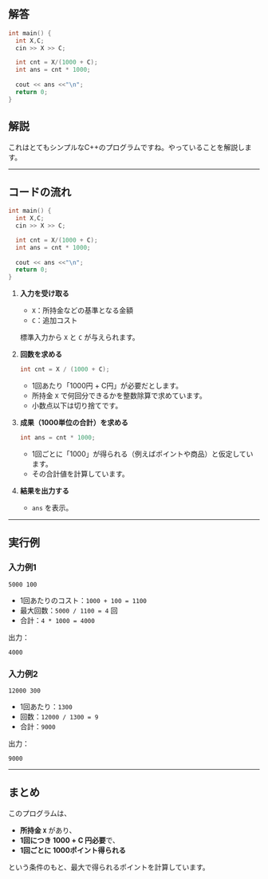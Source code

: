 ## 解答
```cpp
int main() {
  int X,C;
  cin >> X >> C;

  int cnt = X/(1000 + C);
  int ans = cnt * 1000;
  
  cout << ans <<"\n";
  return 0;
}
```
## 解説
これはとてもシンプルなC++のプログラムですね。やっていることを解説します。

---

## コードの流れ

```cpp
int main() {
  int X,C;
  cin >> X >> C;

  int cnt = X/(1000 + C);
  int ans = cnt * 1000;
  
  cout << ans <<"\n";
  return 0;
}
```

1. **入力を受け取る**

   * `X`：所持金などの基準となる金額
   * `C`：追加コスト

   標準入力から `X` と `C` が与えられます。

2. **回数を求める**

   ```cpp
   int cnt = X / (1000 + C);
   ```

   * 1回あたり「1000円 + C円」が必要だとします。
   * 所持金 `X` で何回分できるかを整数除算で求めています。
   * 小数点以下は切り捨てです。

3. **成果（1000単位の合計）を求める**

   ```cpp
   int ans = cnt * 1000;
   ```

   * 1回ごとに「1000」が得られる（例えばポイントや商品）と仮定しています。
   * その合計値を計算しています。

4. **結果を出力する**

   * `ans` を表示。

---

## 実行例

### 入力例1

```
5000 100
```

* 1回あたりのコスト：`1000 + 100 = 1100`
* 最大回数：`5000 / 1100 = 4` 回
* 合計：`4 * 1000 = 4000`

出力：

```
4000
```

### 入力例2

```
12000 300
```

* 1回あたり：`1300`
* 回数：`12000 / 1300 = 9`
* 合計：`9000`

出力：

```
9000
```

---

## まとめ

このプログラムは、

* **所持金 `X`** があり、
* **1回につき 1000 + C 円必要**で、
* **1回ごとに 1000ポイント得られる**

という条件のもと、最大で得られるポイントを計算しています。
